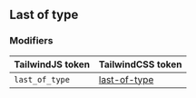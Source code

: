 ## Last of type

### Modifiers

| TailwindJS token | TailwindCSS token |
| ----- | ----- |
| `last_of_type` | [last-of-type](https://tailwindcss.com/docs/hover-focus-and-other-states#last-of-type) |